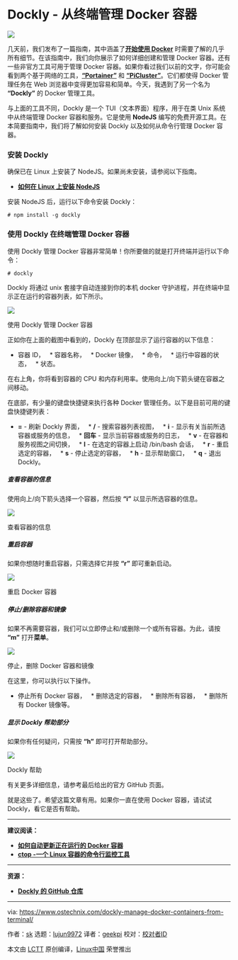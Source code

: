 [#]: collector: (lujun9972)
[#]: translator: (geekpi)
[#]: reviewer: ( )
[#]: publisher: ( )
[#]: url: ( )
[#]: subject: (Dockly – Manage Docker Containers From Terminal)
[#]: via: (https://www.ostechnix.com/dockly-manage-docker-containers-from-terminal/)
[#]: author: (sk https://www.ostechnix.com/author/sk/)

Dockly  - 从终端管理 Docker 容器
======

![][1]

几天前，我们发布了一篇指南，其中涵盖了[**开始使用 Docker**][2] 时需要了解的几乎所有细节。在该指南中，我们向你展示了如何详细创建和管理 Docker 容器。还有一些非官方工具可用于管理 Docker 容器。如果你看过我们以前的文字，你可能会看到两个基于网络的工具，[**“Portainer”**][3] 和 [**“PiCluster”**][4]。它们都使得 Docker 管理任务在 Web 浏览器中变得更加容易和简单。今天，我遇到了另一个名为 **“Dockly”** 的 Docker 管理工具。

与上面的工具不同，Dockly 是一个 TUI（文本界面）程序，用于在类 Unix 系统中从终端管理 Docker 容器和服务。它是使用 **NodeJS** 编写的免费开源工具。在本简要指南中，我们将了解如何安装 Dockly 以及如何从命令行管理 Docker 容器。

### 安装 Dockly

确保已在 Linux 上安装了 NodeJS。如果尚未安装，请参阅以下指南。

  * [**如何在 Linux 上安装 NodeJS**][5]



安装 NodeJS 后，运行以下命令安装 Dockly：

```
# npm install -g dockly
```

### 使用 Dockly 在终端管理 Docker 容器

使用 Dockly 管理 Docker 容器非常简单！你所要做的就是打开终端并运行以下命令：

```
# dockly
```

Dockly 将通过 unix 套接字自动连接到你的本机 docker 守护进程，并在终端中显示正在运行的容器列表，如下所示。

![][6]

使用 Dockly 管理 Docker 容器

正如你在上面的截图中看到的，Dockly 在顶部显示了运行容器的以下信息：

  * 容器 ID，
  * 容器名称，
  * Docker 镜像，
  * 命令，
  * 运行中容器的状态，
  * 状态。



在右上角，你将看到容器的 CPU 和内存利用率。使用向上/向下箭头键在容器之间移动。

在底部，有少量的键盘快捷键来执行各种 Docker 管理任务。以下是目前可用的键盘快捷键列表：

  * **=**  - 刷新 Dockly 界面，
  * **/**  - 搜索容器列表视图，
  * **i**  - 显示有关当前所选容器或服务的信息，
  * **回车**  - 显示当前容器或服务的日志，
  * **v**  - 在容器和服务视图之间切换，
  * **l**  - 在选定的容器上启动 /bin/bash 会话，
  * **r**  - 重启选定的容器，
  * **s**  - 停止选定的容器，
  * **h**  - 显示帮助窗口，
  * **q**  - 退出 Dockly。



##### **查看容器的信息**

使用向上/向下箭头选择一个容器，然后按 **“i”** 以显示所选容器的信息。

![][7]

查看容器的信息

##### 重启容器

如果你想随时重启容器，只需选择它并按 **“r”** 即可重新启动。

![][8]

重启 Docker 容器

##### 停止/删除容器和镜像

如果不再需要容器，我们可以立即停止和/或删除一个或所有容器。为此，请按 **“m”** 打开**菜单**。

![][9]

停止，删除 Docker 容器和镜像

在这里，你可以执行以下操作。

  * 停止所有 Docker 容器，
  * 删除选定的容器，
  * 删除所有容器，
  * 删除所有 Docker 镜像等。



##### 显示 Dockly 帮助部分

如果你有任何疑问，只需按 **“h”** 即可打开帮助部分。

![][10]

Dockly 帮助

有关更多详细信息，请参考最后给出的官方 GitHub 页面。

就是这些了。希望这篇文章有用。如果你一直在使用 Docker 容器，请试试 Dockly，看它是否有帮助。

* * *

**建议阅读：**

  * **[如何自动更新正在运行的 Docker 容器][11]**
  * **[ctop -一个 Linux 容器的命令行监控工具][12]**



* * *

**资源：**

  * [**Dockly 的 GitHub 仓库**][13]



--------------------------------------------------------------------------------

via: https://www.ostechnix.com/dockly-manage-docker-containers-from-terminal/

作者：[sk][a]
选题：[lujun9972][b]
译者：[geekpi](https://github.com/geekpi)
校对：[校对者ID](https://github.com/校对者ID)

本文由 [LCTT](https://github.com/LCTT/TranslateProject) 原创编译，[Linux中国](https://linux.cn/) 荣誉推出

[a]: https://www.ostechnix.com/author/sk/
[b]: https://github.com/lujun9972
[1]: https://www.ostechnix.com/wp-content/uploads/2019/05/Dockly-720x340.png
[2]: https://www.ostechnix.com/getting-started-with-docker/
[3]: https://www.ostechnix.com/portainer-an-easiest-way-to-manage-docker/
[4]: https://www.ostechnix.com/picluster-simple-web-based-docker-management-application/
[5]: https://www.ostechnix.com/install-node-js-linux/
[6]: http://www.ostechnix.com/wp-content/uploads/2019/05/Manage-Docker-Containers-Using-Dockly.png
[7]: http://www.ostechnix.com/wp-content/uploads/2019/05/View-containers-information.png
[8]: http://www.ostechnix.com/wp-content/uploads/2019/05/Restart-containers.png
[9]: http://www.ostechnix.com/wp-content/uploads/2019/05/stop-remove-containers-and-images.png
[10]: http://www.ostechnix.com/wp-content/uploads/2019/05/Dockly-Help.png
[11]: https://www.ostechnix.com/automatically-update-running-docker-containers/
[12]: https://www.ostechnix.com/ctop-commandline-monitoring-tool-linux-containers/
[13]: https://github.com/lirantal/dockly
